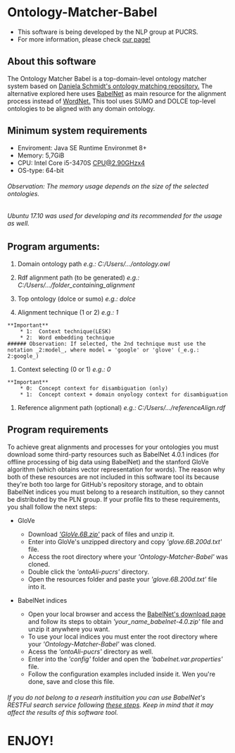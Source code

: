 # Ontology-Matcher-Babel

  * This software is being developed by the NLP group at PUCRS.
  * For more information, please check [our page!](http://www.inf.pucrs.br/linatural/wordpress/)


## About this software

The Ontology Matcher Babel is a top-domain-level ontology matcher system based on [Daniela Schmidt's ontology matching
repository.](https://github.com/danielasch/Ontology-Matcher) The alternative explored here uses [BabelNet](https://babelnet.org/) as main resource for the alignment process instead of [WordNet.](https://wordnet.princeton.edu/)  This tool uses SUMO and DOLCE top-level ontologies to be aligned with any domain ontology.


## Minimum system requirements
  
  * Enviroment: Java SE Runtime Environmet 8+
  * Memory:     5,7GiB
  * CPU:        Intel Core i5-3470S CPU@2.90GHzx4
  * OS-type:    64-bit
  
  ###### Observation: The memory usage depends on the size of the selected ontologies.
  ###### Ubuntu 17.10 was used for developing and its recommended for the usage as well.


## Program arguments:				       
 
  1. Domain ontology path
  	_e.g.: C:/Users/.../ontology.owl_

  1. Rdf alignment path (to be generated)
  	_e.g.: C:/Users/.../folder_containing_alignment_

  1. Top ontology (dolce or sumo)
  	_e.g.: dolce_

  1. Alignment technique (1 or 2)
  	_e.g.: 1_
	
  	**Important**
		* 1:  Context technique(LESK)
		* 2:  Word embedding technique
	###### Observation: If selected, the 2nd technique must use the notation _2:model_, where model = 'google' or 'glove' (_e.g.: 2:google_)

  1. Context selecting (0 or 1)
 	 _e.g.: 0_

  	**Important**
		* 0:  Concept context for disambiguation (only)
		* 1:  Concept context + domain onyology context for disambiguation

  1. Reference alignment path (optional)
  _e.g.: C:/Users/.../referenceAlign.rdf_


## Program requirements

  To achieve great alignments and processes for your ontologies you must download some third-party resources such as BabelNet 4.0.1 indices (for offline processing of big data using BabelNet) and the stanford GloVe algorithm (which obtains vector representation for words).  The reason why both of these resources are not included in this software tool its because they're both too large for GitHub's repository storage, and to obtain BabelNet indices you must belong to a research instituition, so they cannot be distributed by the PLN group. If your profile fits to these requirements, you shall follow the next steps:
  
  * GloVe
    - Download [_'GloVe.6B.zip'_](https://nlp.stanford.edu/projects/glove/) pack of files and unzip it.
    - Enter into GloVe's unzipped directory and copy _'glove.6B.200d.txt'_ file. 
    - Access the root directory where your _'Ontology-Matcher-Babel'_ was cloned.
    - Double click the _'ontoAli-pucrs'_ directory.
    - Open the resources folder and paste your _'glove.6B.200d.txt'_ file into it.
  
  * BabelNet indices
    - Open your local browser and access the [BabelNet's download page](https://babelnet.org/download) and follow its steps to obtain _'your_name_babelnet-4.0.zip'_ file and unzip it anywhere you want.
    - To use your local indices you must enter the root directory where your _'Ontology-Matcher-Babel'_ was cloned.
    - Acess the _'ontoAli-pucrs'_ directory as well.
    - Enter into the _'config'_ folder and open the _'babelnet.var.properties'_ file.
    - Follow the configuration examples included inside it. Wen you're done, save and close this file.
    
  ###### If you do not belong to a researh instituition you can use BabelNet's RESTFul search service following [these steps](https://babelnet.org/guide#HowcanIdownloadtheBabelNetindices?). Keep in mind that it may affect the results of this software tool.


# ENJOY!
